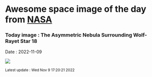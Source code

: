 
# Awesome space image of the day from [NASA](https://api.nasa.gov/)

### Today image : The Asymmetric Nebula Surrounding Wolf-Rayet Star 18
Date : 2022-11-09

![](https://apod.nasa.gov/apod/image/2211/wr18_woronow_960.jpg)

<small>Latest update : Wed Nov  9 17:20:21 2022</small>
        